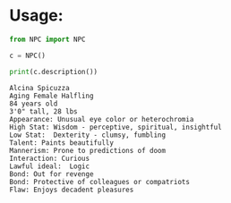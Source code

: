 Usage:
======

```python
from NPC import NPC

c = NPC()

print(c.description())
```

    Alcina Spicuzza
    Aging Female Halfling
    84 years old
    3'0" tall, 28 lbs
    Appearance: Unusual eye color or heterochromia
    High Stat: Wisdom - perceptive, spiritual, insightful
    Low Stat:  Dexterity - clumsy, fumbling
    Talent: Paints beautifully
    Mannerism: Prone to predictions of doom
    Interaction: Curious
    Lawful ideal:  Logic
    Bond: Out for revenge
    Bond: Protective of colleagues or compatriots
    Flaw: Enjoys decadent pleasures
